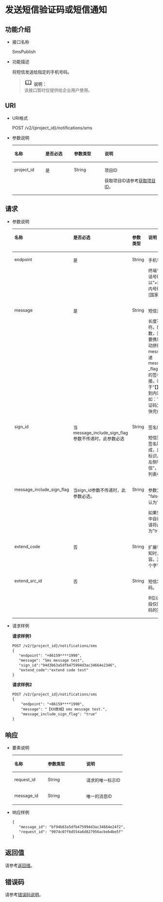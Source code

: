 # 发送短信验证码或短信通知<a name="ZH-CN_TOPIC_0041178550"></a>

## 功能介绍<a name="section2841046616319"></a>

-   接口名称

    SmsPublish

-   功能描述

    将短信发送给指定的手机号码。

    >![](public_sys-resources/icon-note.gif) **说明：**   
    >该接口暂时仅提供给企业用户使用。  


## URI<a name="section5536839916319"></a>

-   URI格式

    POST /v2/\{project\_id\}/notifications/sms

-   参数说明

    <a name="table1545278516319"></a>
    <table><thead align="left"><tr id="row4866951016319"><th class="cellrowborder" valign="top" width="21.27787221277872%" id="mcps1.1.5.1.1"><p id="p4991624416319"><a name="p4991624416319"></a><a name="p4991624416319"></a>名称</p>
    </th>
    <th class="cellrowborder" valign="top" width="19.688031196880313%" id="mcps1.1.5.1.2"><p id="p1668400316319"><a name="p1668400316319"></a><a name="p1668400316319"></a>是否必选</p>
    </th>
    <th class="cellrowborder" valign="top" width="20.987901209879013%" id="mcps1.1.5.1.3"><p id="p922703516319"><a name="p922703516319"></a><a name="p922703516319"></a>参数类型</p>
    </th>
    <th class="cellrowborder" valign="top" width="38.04619538046195%" id="mcps1.1.5.1.4"><p id="p919235516319"><a name="p919235516319"></a><a name="p919235516319"></a>说明</p>
    </th>
    </tr>
    </thead>
    <tbody><tr id="row4728262816319"><td class="cellrowborder" valign="top" width="21.27787221277872%" headers="mcps1.1.5.1.1 "><p id="p468766116319"><a name="p468766116319"></a><a name="p468766116319"></a>project_id</p>
    </td>
    <td class="cellrowborder" valign="top" width="19.688031196880313%" headers="mcps1.1.5.1.2 "><p id="p4415629516319"><a name="p4415629516319"></a><a name="p4415629516319"></a>是</p>
    </td>
    <td class="cellrowborder" valign="top" width="20.987901209879013%" headers="mcps1.1.5.1.3 "><p id="p1989017016319"><a name="p1989017016319"></a><a name="p1989017016319"></a>String</p>
    </td>
    <td class="cellrowborder" valign="top" width="38.04619538046195%" headers="mcps1.1.5.1.4 "><p id="p682193315545"><a name="p682193315545"></a><a name="p682193315545"></a>项目ID</p>
    <p id="p49105316319"><a name="p49105316319"></a><a name="p49105316319"></a>获取项目ID请参考<a href="获取项目ID.md">获取项目ID</a>。</p>
    </td>
    </tr>
    </tbody>
    </table>


## 请求<a name="section57419616319"></a>

-   参数说明

    <a name="table920655716319"></a>
    <table><thead align="left"><tr id="row5615067816319"><th class="cellrowborder" valign="top" width="18.8%" id="mcps1.1.5.1.1"><p id="p5191106116319"><a name="p5191106116319"></a><a name="p5191106116319"></a>名称</p>
    </th>
    <th class="cellrowborder" valign="top" width="22.869999999999997%" id="mcps1.1.5.1.2"><p id="p4404643716319"><a name="p4404643716319"></a><a name="p4404643716319"></a>是否必选</p>
    </th>
    <th class="cellrowborder" valign="top" width="25%" id="mcps1.1.5.1.3"><p id="p1099166216319"><a name="p1099166216319"></a><a name="p1099166216319"></a>参数类型</p>
    </th>
    <th class="cellrowborder" valign="top" width="33.33%" id="mcps1.1.5.1.4"><p id="p1790939916319"><a name="p1790939916319"></a><a name="p1790939916319"></a>说明</p>
    </th>
    </tr>
    </thead>
    <tbody><tr id="row6305495416319"><td class="cellrowborder" valign="top" width="18.8%" headers="mcps1.1.5.1.1 "><p id="p717763616319"><a name="p717763616319"></a><a name="p717763616319"></a>endpoint</p>
    </td>
    <td class="cellrowborder" valign="top" width="22.869999999999997%" headers="mcps1.1.5.1.2 "><p id="p4451766316319"><a name="p4451766316319"></a><a name="p4451766316319"></a>是</p>
    </td>
    <td class="cellrowborder" valign="top" width="25%" headers="mcps1.1.5.1.3 "><p id="p4916096316319"><a name="p4916096316319"></a><a name="p4916096316319"></a>String</p>
    </td>
    <td class="cellrowborder" valign="top" width="33.33%" headers="mcps1.1.5.1.4 "><p id="p2261503016319"><a name="p2261503016319"></a><a name="p2261503016319"></a>手机号码。</p>
    <p id="p6039915215391"><a name="p6039915215391"></a><a name="p6039915215391"></a>终端节点必须是一个电话号码，国际号码必须以“+[国家码]”开头，国内号码可以省略“+”或“+[国家码]”。</p>
    </td>
    </tr>
    <tr id="row4468588616319"><td class="cellrowborder" valign="top" width="18.8%" headers="mcps1.1.5.1.1 "><p id="p6278699416319"><a name="p6278699416319"></a><a name="p6278699416319"></a>message</p>
    </td>
    <td class="cellrowborder" valign="top" width="22.869999999999997%" headers="mcps1.1.5.1.2 "><p id="p5258174716319"><a name="p5258174716319"></a><a name="p5258174716319"></a>是</p>
    </td>
    <td class="cellrowborder" valign="top" width="25%" headers="mcps1.1.5.1.3 "><p id="p3126308016319"><a name="p3126308016319"></a><a name="p3126308016319"></a>String</p>
    </td>
    <td class="cellrowborder" valign="top" width="33.33%" headers="mcps1.1.5.1.4 "><p id="p4928152916319"><a name="p4928152916319"></a><a name="p4928152916319"></a>短信消息内容。</p>
    <p id="p3238094416319"><a name="p3238094416319"></a><a name="p3238094416319"></a>长度不超过490个字符。如果传递sign_id参数，则message中不需要携带签名，系统会自动拼接签名信息于message头部。如果传递message_include_sign _flag参数，则message的签名信息由用户拼接。将签名放置于“【】”括号中，并添加到内容头部。例如：“【XX商城】您的验证码为123456，请尽快完成验证。”</p>
    </td>
    </tr>
    <tr id="row66816084141623"><td class="cellrowborder" valign="top" width="18.8%" headers="mcps1.1.5.1.1 "><p id="p43393709141623"><a name="p43393709141623"></a><a name="p43393709141623"></a>sign_id</p>
    </td>
    <td class="cellrowborder" valign="top" width="22.869999999999997%" headers="mcps1.1.5.1.2 "><p id="p25229539141623"><a name="p25229539141623"></a><a name="p25229539141623"></a>当message_include_sign_flag参数不传递时，此参数必选</p>
    </td>
    <td class="cellrowborder" valign="top" width="25%" headers="mcps1.1.5.1.3 "><p id="p30326749141623"><a name="p30326749141623"></a><a name="p30326749141623"></a>String</p>
    </td>
    <td class="cellrowborder" valign="top" width="33.33%" headers="mcps1.1.5.1.4 "><p id="p14312045155411"><a name="p14312045155411"></a><a name="p14312045155411"></a>签名ID</p>
    <p id="p41902898141725"><a name="p41902898141725"></a><a name="p41902898141725"></a>短信签名ID在创建短信签名时由系统自动生成，是短信签名的唯一标识。请在SMN控制台左侧导航栏单击“短信”，在页面的短信签名列表中获取签名ID。</p>
    </td>
    </tr>
    <tr id="row987841115419"><td class="cellrowborder" valign="top" width="18.8%" headers="mcps1.1.5.1.1 "><p id="p3274606558"><a name="p3274606558"></a><a name="p3274606558"></a>message_include_sign_flag</p>
    </td>
    <td class="cellrowborder" valign="top" width="22.869999999999997%" headers="mcps1.1.5.1.2 "><p id="p137416295564"><a name="p137416295564"></a><a name="p137416295564"></a>当sign_id参数不传递时，此参数必选。</p>
    </td>
    <td class="cellrowborder" valign="top" width="25%" headers="mcps1.1.5.1.3 "><p id="p1287154145411"><a name="p1287154145411"></a><a name="p1287154145411"></a>String</p>
    </td>
    <td class="cellrowborder" valign="top" width="33.33%" headers="mcps1.1.5.1.4 "><p id="p2080662075512"><a name="p2080662075512"></a><a name="p2080662075512"></a>参数为"true" 或 "false"，不传参数则默认为"false"。</p>
    <p id="p13759143317504"><a name="p13759143317504"></a><a name="p13759143317504"></a>如果您需要在message中自行拼接签名信息，请将此参数设置为"true"。</p>
    </td>
    </tr>
    <tr id="row18762130737"><td class="cellrowborder" valign="top" width="18.8%" headers="mcps1.1.5.1.1 "><p id="p6762004316"><a name="p6762004316"></a><a name="p6762004316"></a>extend_code</p>
    </td>
    <td class="cellrowborder" valign="top" width="22.869999999999997%" headers="mcps1.1.5.1.2 "><p id="p4762170637"><a name="p4762170637"></a><a name="p4762170637"></a>否</p>
    </td>
    <td class="cellrowborder" valign="top" width="25%" headers="mcps1.1.5.1.3 "><p id="p67622000314"><a name="p67622000314"></a><a name="p67622000314"></a>String</p>
    </td>
    <td class="cellrowborder" valign="top" width="33.33%" headers="mcps1.1.5.1.4 "><p id="p650317121919"><a name="p650317121919"></a><a name="p650317121919"></a>扩展字段，短信状态通知时，会返回该字段内容。其长度小于等于32个字节。</p>
    </td>
    </tr>
    <tr id="row183941830112815"><td class="cellrowborder" valign="top" width="18.8%" headers="mcps1.1.5.1.1 "><p id="p36616311285"><a name="p36616311285"></a><a name="p36616311285"></a>extend_src_id</p>
    </td>
    <td class="cellrowborder" valign="top" width="22.869999999999997%" headers="mcps1.1.5.1.2 "><p id="p1266193112289"><a name="p1266193112289"></a><a name="p1266193112289"></a>否</p>
    </td>
    <td class="cellrowborder" valign="top" width="25%" headers="mcps1.1.5.1.3 "><p id="p1661531192815"><a name="p1661531192815"></a><a name="p1661531192815"></a>String</p>
    </td>
    <td class="cellrowborder" valign="top" width="33.33%" headers="mcps1.1.5.1.4 "><p id="p19661123110282"><a name="p19661123110282"></a><a name="p19661123110282"></a>短信发送号码的扩展号码。</p>
    <p id="p131021342154415"><a name="p131021342154415"></a><a name="p131021342154415"></a>8位以内的数字。该字段仅限可自定义扩展号码的签名使用。</p>
    </td>
    </tr>
    </tbody>
    </table>


-   请求样例

    **请求样例1**

    ```
    POST /v2/{project_id}/notifications/sms
    { 
       "endpoint": "+86159****1990", 
       "message": "Sms message test",
       "sign_id":"94d3b63a5dfb475994d3ac34664e2346",
       "extend_code":"extend code test"
    }
    ```

    **请求样例2**

    ```
    POST /v2/{project_id}/notifications/sms
    {
        "endpoint": "+86159****1990",
        "message": "【XX商城】sms message test.", 
        "message_include_sign_flag": "true"
    }
    ```


## 响应<a name="section3660902116319"></a>

-   要素说明

    <a name="table916581816319"></a>
    <table><thead align="left"><tr id="row1992556516319"><th class="cellrowborder" valign="top" width="30.366963303669635%" id="mcps1.1.4.1.1"><p id="p335807316319"><a name="p335807316319"></a><a name="p335807316319"></a>名称</p>
    </th>
    <th class="cellrowborder" valign="top" width="34.97650234976503%" id="mcps1.1.4.1.2"><p id="p356849316319"><a name="p356849316319"></a><a name="p356849316319"></a>参数类型</p>
    </th>
    <th class="cellrowborder" valign="top" width="34.656534346565344%" id="mcps1.1.4.1.3"><p id="p2061254616319"><a name="p2061254616319"></a><a name="p2061254616319"></a>说明</p>
    </th>
    </tr>
    </thead>
    <tbody><tr id="row1455838216319"><td class="cellrowborder" valign="top" width="30.366963303669635%" headers="mcps1.1.4.1.1 "><p id="p3837826016319"><a name="p3837826016319"></a><a name="p3837826016319"></a>request_id</p>
    </td>
    <td class="cellrowborder" valign="top" width="34.97650234976503%" headers="mcps1.1.4.1.2 "><p id="p2163135516319"><a name="p2163135516319"></a><a name="p2163135516319"></a>String</p>
    </td>
    <td class="cellrowborder" valign="top" width="34.656534346565344%" headers="mcps1.1.4.1.3 "><p id="p730932216319"><a name="p730932216319"></a><a name="p730932216319"></a>请求的唯一标示ID</p>
    </td>
    </tr>
    <tr id="row2689606416319"><td class="cellrowborder" valign="top" width="30.366963303669635%" headers="mcps1.1.4.1.1 "><p id="p3109756416319"><a name="p3109756416319"></a><a name="p3109756416319"></a>message_id</p>
    </td>
    <td class="cellrowborder" valign="top" width="34.97650234976503%" headers="mcps1.1.4.1.2 "><p id="p3587471616319"><a name="p3587471616319"></a><a name="p3587471616319"></a>String</p>
    </td>
    <td class="cellrowborder" valign="top" width="34.656534346565344%" headers="mcps1.1.4.1.3 "><p id="p2017085616319"><a name="p2017085616319"></a><a name="p2017085616319"></a>唯一的消息ID</p>
    </td>
    </tr>
    </tbody>
    </table>


-   响应样例

    ```
    { 
       "message_id": "bf94b63a5dfb475994d3ac34664e24f2", 
       "request_id": "9974c07f6d554a6d827956acbeb4be5f" 
    }
    ```


## 返回值<a name="section754533616319"></a>

请参考[返回值](返回值.md)。

## 错误码<a name="section73211020122511"></a>

请参考[错误码说明](错误码说明.md)。

